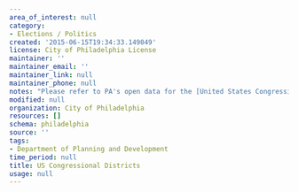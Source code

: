 ```yaml
---
area_of_interest: null
category:
- Elections / Politics
created: '2015-06-15T19:34:33.149049'
license: City of Philadelphia License
maintainer: ''
maintainer_email: ''
maintainer_link: null
maintainer_phone: null
notes: "Please refer to PA's open data for the [United States Congressional Districts](https://data.pa.gov/Geospatial-Data/Pennsylvania-Congressional-District-Boundaries/3b9u-tn7c)."
modified: null
organization: City of Philadelphia
resources: []
schema: philadelphia
source: ''
tags:
- Department of Planning and Development
time_period: null
title: US Congressional Districts
usage: null
---
```

